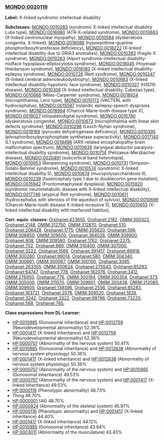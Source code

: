 
### [MONDO:0020119](http://purl.obolibrary.org/obo/MONDO_0020119)
**Label:** X-linked syndromic intellectual disability

**Subclasses:** [MONDO:0010283](http://purl.obolibrary.org/obo/MONDO_0010283) (syndromic X-linked intellectual disability Lubs type), [MONDO:0016980](http://purl.obolibrary.org/obo/MONDO_0016980) (ATR-X-related syndrome), [MONDO:0010683](http://purl.obolibrary.org/obo/MONDO_0010683) (X-linked centronuclear myopathy), [MONDO:0010584](http://purl.obolibrary.org/obo/MONDO_0010584) (dyskeratosis congenita, X-linked), [MONDO:0016088](http://purl.obolibrary.org/obo/MONDO_0016088) (hypoxanthine-guanine phosphoribosyltransferase deficiency), [MONDO:0018222](http://purl.obolibrary.org/obo/MONDO_0018222) (X-linked intellectual disability due to GRIA3 anomalies), [MONDO:0010383](http://purl.obolibrary.org/obo/MONDO_0010383) (fragile X syndrome), [MONDO:0010263](http://purl.obolibrary.org/obo/MONDO_0010263) (Alport syndrome-intellectual disability-midface hypoplasia-elliptocytosis syndrome), [MONDO:0018045](http://purl.obolibrary.org/obo/MONDO_0018045) (Hoyeraal-Hreidarsson syndrome), [MONDO:0016160](http://purl.obolibrary.org/obo/MONDO_0016160) (X-linked intellectual disability-epilepsy syndrome), [MONDO:0010726](http://purl.obolibrary.org/obo/MONDO_0010726) (Rett syndrome), [MONDO:0010247](http://purl.obolibrary.org/obo/MONDO_0010247) (X-linked cerebral adrenoleukodystrophy), [MONDO:0010663](http://purl.obolibrary.org/obo/MONDO_0010663) (X-linked intellectual disability-hypotonic face syndrome), [MONDO:0010327](http://purl.obolibrary.org/obo/MONDO_0010327) (HSD10 disease), [MONDO:0010306](http://purl.obolibrary.org/obo/MONDO_0010306) (X-linked intellectual disability, Cabezas type), [MONDO:0010666](http://purl.obolibrary.org/obo/MONDO_0010666) (Miles-Carpenter syndrome), [MONDO:0018924](http://purl.obolibrary.org/obo/MONDO_0018924) (microphthalmia, Lenz type), [MONDO:0010172](http://purl.obolibrary.org/obo/MONDO_0010172) (VACTERL with hydrocephalus), [MONDO:0015587](http://purl.obolibrary.org/obo/MONDO_0015587) (rolandic epilepsy-speech dyspraxia syndrome), [MONDO:0018994](http://purl.obolibrary.org/obo/MONDO_0018994) (Charcot-Marie-tooth disease type X), [MONDO:0019027](http://purl.obolibrary.org/obo/MONDO_0019027) (otopalatodigital syndrome), [MONDO:0015780](http://purl.obolibrary.org/obo/MONDO_0015780) (dyskeratosis congenita), [MONDO:0010672](http://purl.obolibrary.org/obo/MONDO_0010672) (microphthalmia with linear skin defects syndrome), [MONDO:0010298](http://purl.obolibrary.org/obo/MONDO_0010298) (Lesch-Nyhan syndrome), [MONDO:0019169](http://purl.obolibrary.org/obo/MONDO_0019169) (pyruvate dehydrogenase deficiency), [MONDO:0010395](http://purl.obolibrary.org/obo/MONDO_0010395) (phosphoribosylpyrophosphate synthetase superactivity), [MONDO:0017140](http://purl.obolibrary.org/obo/MONDO_0017140) (L1 syndrome), [MONDO:0018496](http://purl.obolibrary.org/obo/MONDO_0018496) (ARX-related encephalopathy-brain malformation spectrum), [MONDO:0010639](http://purl.obolibrary.org/obo/MONDO_0010639) (laryngeal abductor paralysis-intellectual disability syndrome), [MONDO:0010714](http://purl.obolibrary.org/obo/MONDO_0010714) (Pelizaeus-Merzbacher disease), [MONDO:0020491](http://purl.obolibrary.org/obo/MONDO_0020491) (subcortical band heterotopia), [MONDO:0010653](http://purl.obolibrary.org/obo/MONDO_0010653) (Renpenning syndrome), [MONDO:0010731](http://purl.obolibrary.org/obo/MONDO_0010731) (Simpson-Golabi-Behmel syndrome), [MONDO:0010574](http://purl.obolibrary.org/obo/MONDO_0010574) (syndromic X-linked intellectual disability 5), [MONDO:0010674](http://purl.obolibrary.org/obo/MONDO_0010674) (mucopolysaccharidosis II), [MONDO:0010239](http://purl.obolibrary.org/obo/MONDO_0010239) (lissencephaly type 1 due to doublecortin gene mutation), [MONDO:0015942](http://purl.obolibrary.org/obo/MONDO_0015942) (Frontometaphyseal dysplasia), [MONDO:0015920](http://purl.obolibrary.org/obo/MONDO_0015920) (syndromic neurometabolic disease with X-linked intellectual disability), [MONDO:0017746](http://purl.obolibrary.org/obo/MONDO_0017746) (atypical Rett syndrome), [MONDO:0010611](http://purl.obolibrary.org/obo/MONDO_0010611) (hydrocephalus with stenosis of the aqueduct of sylvius), [MONDO:0010699](http://purl.obolibrary.org/obo/MONDO_0010699) (Charcot-Marie-tooth disease X-linked recessive 5), [MONDO:0010655](http://purl.obolibrary.org/obo/MONDO_0010655) (X-linked intellectual disability with marfanoid habitus), 

**Corr. equiv. classes:** [Orphanet:423655](http://www.orpha.net/ORDO/Orphanet_423655), [Orphanet:2182](http://www.orpha.net/ORDO/Orphanet_2182), [OMIM:300322](http://purl.obolibrary.org/obo/OMIM_300322), [Orphanet:2148](http://www.orpha.net/ORDO/Orphanet_2148), [OMIM:312750](http://purl.obolibrary.org/obo/OMIM_312750), [OMIM:312870](http://purl.obolibrary.org/obo/OMIM_312870), [Orphanet:510](http://www.orpha.net/ORDO/Orphanet_510), [Orphanet:206428](http://www.orpha.net/ORDO/Orphanet_206428), [Orphanet:1775](http://www.orpha.net/ORDO/Orphanet_1775), [OMIM:305620](http://purl.obolibrary.org/obo/OMIM_305620), [Orphanet:596](http://www.orpha.net/ORDO/Orphanet_596), [OMIM:308850](http://purl.obolibrary.org/obo/OMIM_308850), [OMIM:309500](http://purl.obolibrary.org/obo/OMIM_309500), [Orphanet:364028](http://www.orpha.net/ORDO/Orphanet_364028), [OMIM:309900](http://purl.obolibrary.org/obo/OMIM_309900), [Orphanet:908](http://www.orpha.net/ORDO/Orphanet_908), [OMIM:309580](http://purl.obolibrary.org/obo/OMIM_309580), [Orphanet:1762](http://www.orpha.net/ORDO/Orphanet_1762), [Orphanet:2375](http://www.orpha.net/ORDO/Orphanet_2375), [Orphanet:702](http://www.orpha.net/ORDO/Orphanet_702), [Orphanet:669](http://www.orpha.net/ORDO/Orphanet_669), [OMIM:310400](http://purl.obolibrary.org/obo/OMIM_310400), [OMIM:307000](http://purl.obolibrary.org/obo/OMIM_307000), [Orphanet:3222](http://www.orpha.net/ORDO/Orphanet_3222), [Orphanet:1568](http://www.orpha.net/ORDO/Orphanet_1568), [Orphanet:391417](http://www.orpha.net/ORDO/Orphanet_391417), [Orphanet:86818](http://www.orpha.net/ORDO/Orphanet_86818), [OMIM:300260](http://purl.obolibrary.org/obo/OMIM_300260), [Orphanet:99014](http://www.orpha.net/ORDO/Orphanet_99014), [Orphanet:580](http://www.orpha.net/ORDO/Orphanet_580), [OMIM:304340](http://purl.obolibrary.org/obo/OMIM_304340), [OMIM:300661](http://purl.obolibrary.org/obo/OMIM_300661), [OMIM:300067](http://purl.obolibrary.org/obo/OMIM_300067), [OMIM:300100](http://purl.obolibrary.org/obo/OMIM_300100), [Orphanet:3095](http://www.orpha.net/ORDO/Orphanet_3095), [Orphanet:263355](http://www.orpha.net/ORDO/Orphanet_263355), [OMIM:300624](http://purl.obolibrary.org/obo/OMIM_300624), [Orphanet:275543](http://www.orpha.net/ORDO/Orphanet_275543), [Orphanet:85293](http://www.orpha.net/ORDO/Orphanet_85293), [Orphanet:64747](http://www.orpha.net/ORDO/Orphanet_64747), [Orphanet:778](http://www.orpha.net/ORDO/Orphanet_778), [Orphanet:182076](http://www.orpha.net/ORDO/Orphanet_182076), [Orphanet:3412](http://www.orpha.net/ORDO/Orphanet_3412), [OMIM:276950](http://purl.obolibrary.org/obo/OMIM_276950), [Orphanet:776](http://www.orpha.net/ORDO/Orphanet_776), [OMIM:300194](http://purl.obolibrary.org/obo/OMIM_300194), [OMIM:300354](http://purl.obolibrary.org/obo/OMIM_300354), [Orphanet:373](http://www.orpha.net/ORDO/Orphanet_373), [OMIM:305000](http://purl.obolibrary.org/obo/OMIM_305000), [OMIM:311070](http://purl.obolibrary.org/obo/OMIM_311070), [OMIM:309801](http://purl.obolibrary.org/obo/OMIM_309801), [OMIM:300438](http://purl.obolibrary.org/obo/OMIM_300438), [OMIM:312080](http://purl.obolibrary.org/obo/OMIM_312080), [OMIM:309605](http://purl.obolibrary.org/obo/OMIM_309605), [Orphanet:139396](http://www.orpha.net/ORDO/Orphanet_139396), [Orphanet:2556](http://www.orpha.net/ORDO/Orphanet_2556), [Orphanet:85283](http://www.orpha.net/ORDO/Orphanet_85283), [Orphanet:163721](http://www.orpha.net/ORDO/Orphanet_163721), [Orphanet:2076](http://www.orpha.net/ORDO/Orphanet_2076), [OMIM:309520](http://purl.obolibrary.org/obo/OMIM_309520), [Orphanet:1826](http://www.orpha.net/ORDO/Orphanet_1826), [Orphanet:3242](http://www.orpha.net/ORDO/Orphanet_3242), [Orphanet:3322](http://www.orpha.net/ORDO/Orphanet_3322), [Orphanet:99796](http://www.orpha.net/ORDO/Orphanet_99796), [Orphanet:73220](http://www.orpha.net/ORDO/Orphanet_73220), [Orphanet:568](http://www.orpha.net/ORDO/Orphanet_568), [Orphanet:765](http://www.orpha.net/ORDO/Orphanet_765), 

**Class expressions from DL-Learner:**

- [HP:0010985](http://purl.obolibrary.org/obo/HP_0010985) (Gonosomal inheritance) and [HP:0012759](http://purl.obolibrary.org/obo/HP_0012759) (Neurodevelopmental abnormality) 52.36%
- [HP:0001417](http://purl.obolibrary.org/obo/HP_0001417) (X-linked inheritance) and [HP:0012759](http://purl.obolibrary.org/obo/HP_0012759) (Neurodevelopmental abnormality) 52.36%
- [HP:0000707](http://purl.obolibrary.org/obo/HP_0000707) (Abnormality of the nervous system) 50.41%
- [HP:0010985](http://purl.obolibrary.org/obo/HP_0010985) (Gonosomal inheritance) and [HP:0012638](http://purl.obolibrary.org/obo/HP_0012638) (Abnormality of nervous system physiology) 50.36%
- [HP:0001417](http://purl.obolibrary.org/obo/HP_0001417) (X-linked inheritance) and [HP:0012638](http://purl.obolibrary.org/obo/HP_0012638) (Abnormality of nervous system physiology) 50.36%
- [HP:0000707](http://purl.obolibrary.org/obo/HP_0000707) (Abnormality of the nervous system) and [HP:0010985](http://purl.obolibrary.org/obo/HP_0010985) (Gonosomal inheritance) 49.53%
- [HP:0000707](http://purl.obolibrary.org/obo/HP_0000707) (Abnormality of the nervous system) and [HP:0001417](http://purl.obolibrary.org/obo/HP_0001417) (X-linked inheritance) 49.53%
- [HP:0000118](http://purl.obolibrary.org/obo/HP_0000118) (Phenotypic abnormality) 48.73%
- Thing 48.70%
- [HP:0000001](http://purl.obolibrary.org/obo/HP_0000001) (All) 48.70%
- [HP:0000924](http://purl.obolibrary.org/obo/HP_0000924) (Abnormality of the skeletal system) 45.97%
- [HP:0000118](http://purl.obolibrary.org/obo/HP_0000118) (Phenotypic abnormality) and [HP:0001417](http://purl.obolibrary.org/obo/HP_0001417) (X-linked inheritance) 44.40%
- [HP:0001417](http://purl.obolibrary.org/obo/HP_0001417) (X-linked inheritance) 44.12%
- [HP:0010985](http://purl.obolibrary.org/obo/HP_0010985) (Gonosomal inheritance) 43.84%
- [HP:0003011](http://purl.obolibrary.org/obo/HP_0003011) (Abnormality of the musculature) 43.43%


